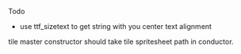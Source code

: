 Todo

* use ttf_sizetext to get string with you center text alignment

tile master constructor should take tile spritesheet path in conductor.

